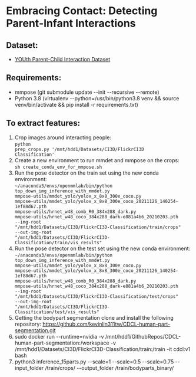 # Embracing Contact: Detecting Parent-Infant Interactions

## Dataset:
* [YOUth Parent-Child Interaction Dataset](https://www.uu.nl/en/research/youth-cohort-study/request-youth-data)

## Requirements:
* mmpose (git submodule update --init --recursive --remote)
* Python 3.8 (virtualenv --python=/usr/bin/python3.8 venv && source venv/bin/activate && pip install -r requirements.txt)

## To extract features:
1. Crop images around interacting people:<br>
<code>python prep_crops.py '/mnt/hdd1/Datasets/CI3D/FlickrCI3D Classification'</code>
2. Create a new environment to run mmdet and mmpose on the crops:<br>
<code>sh create_conda_env_for_mmpose.sh</code>
3. Run the pose detector on the train set using the new conda environment:<br>
<code>~/anaconda3/envs/openmmlab/bin/python top_down_img_inference_with_mmdet.py mmpose-utils/mmdet_yolo/yolox_x_8x8_300e_coco.py mmpose-utils/mmdet_yolo/yolox_x_8x8_300e_coco_20211126_140254-1ef88d67.pth mmpose-utils/hrnet_w48_comb_R0_384x288_dark.py mmpose-utils/hrnet_w48_coco_384x288_dark-e881a4b6_20210203.pth --img-root "/mnt/hdd1/Datasets/CI3D/FlickrCI3D-Classification/train/crops" --out-img-root "/mnt/hdd1/Datasets/CI3D/FlickrCI3D-Classification/train/vis_results"</code>
4. Run the pose detector on the test set using the new conda environment:<br>
<code>~/anaconda3/envs/openmmlab/bin/python top_down_img_inference_with_mmdet.py mmpose-utils/mmdet_yolo/yolox_x_8x8_300e_coco.py mmpose-utils/mmdet_yolo/yolox_x_8x8_300e_coco_20211126_140254-1ef88d67.pth mmpose-utils/hrnet_w48_comb_R0_384x288_dark.py mmpose-utils/hrnet_w48_coco_384x288_dark-e881a4b6_20210203.pth --img-root "/mnt/hdd1/Datasets/CI3D/FlickrCI3D-Classification/test/crops" --out-img-root "/mnt/hdd1/Datasets/CI3D/FlickrCI3D-Classification/test/vis_results"</code>
5. Getting the bodypart segmentation clone and install the following repository: https://github.com/kevinlin311tw/CDCL-human-part-segmentation.git
6. sudo docker run --runtime=nvidia -v /mnt/hdd1/GithubRepos/CDCL-human-part-segmentation:/workspace -v /mnt/hdd1/Datasets/CI3D/FlickrCI3D-Classification/train:/train -it cdcl:v1 bash
7. python3 inference_15parts.py --scale=1 --scale=0.5 --scale=0.75 --input_folder /train/crops/ --output_folder /train/bodyparts_binary/
